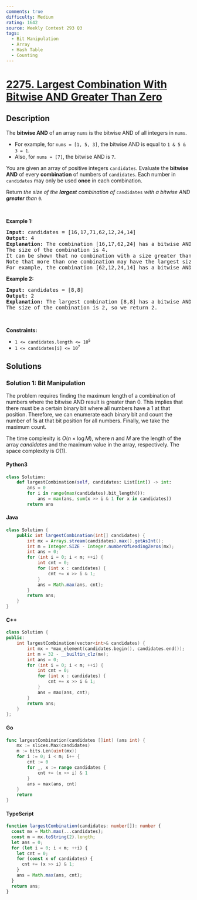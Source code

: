 ```yaml
---
comments: true
difficulty: Medium
rating: 1642
source: Weekly Contest 293 Q3
tags:
  - Bit Manipulation
  - Array
  - Hash Table
  - Counting
---
```


<!-- problem:start -->

# [2275. Largest Combination With Bitwise AND Greater Than Zero](https://leetcode.com/problems/largest-combination-with-bitwise-and-greater-than-zero)


## Description

<!-- description:start -->

<p>The <strong>bitwise AND</strong> of an array <code>nums</code> is the bitwise AND of all integers in <code>nums</code>.</p>

<ul>
	<li>For example, for <code>nums = [1, 5, 3]</code>, the bitwise AND is equal to <code>1 &amp; 5 &amp; 3 = 1</code>.</li>
	<li>Also, for <code>nums = [7]</code>, the bitwise AND is <code>7</code>.</li>
</ul>

<p>You are given an array of positive integers <code>candidates</code>. Evaluate the <strong>bitwise AND</strong> of every <strong>combination</strong> of numbers of <code>candidates</code>. Each number in <code>candidates</code> may only be used <strong>once</strong> in each combination.</p>

<p>Return <em>the size of the <strong>largest</strong> combination of </em><code>candidates</code><em> with a bitwise AND <strong>greater</strong> than </em><code>0</code>.</p>

<p>&nbsp;</p>
<p><strong class="example">Example 1:</strong></p>

<pre>
<strong>Input:</strong> candidates = [16,17,71,62,12,24,14]
<strong>Output:</strong> 4
<strong>Explanation:</strong> The combination [16,17,62,24] has a bitwise AND of 16 &amp; 17 &amp; 62 &amp; 24 = 16 &gt; 0.
The size of the combination is 4.
It can be shown that no combination with a size greater than 4 has a bitwise AND greater than 0.
Note that more than one combination may have the largest size.
For example, the combination [62,12,24,14] has a bitwise AND of 62 &amp; 12 &amp; 24 &amp; 14 = 8 &gt; 0.
</pre>

<p><strong class="example">Example 2:</strong></p>

<pre>
<strong>Input:</strong> candidates = [8,8]
<strong>Output:</strong> 2
<strong>Explanation:</strong> The largest combination [8,8] has a bitwise AND of 8 &amp; 8 = 8 &gt; 0.
The size of the combination is 2, so we return 2.
</pre>

<p>&nbsp;</p>
<p><strong>Constraints:</strong></p>

<ul>
	<li><code>1 &lt;= candidates.length &lt;= 10<sup>5</sup></code></li>
	<li><code>1 &lt;= candidates[i] &lt;= 10<sup>7</sup></code></li>
</ul>

<!-- description:end -->

## Solutions

<!-- solution:start -->

### Solution 1: Bit Manipulation

The problem requires finding the maximum length of a combination of numbers where the bitwise AND result is greater than $0$. This implies that there must be a certain binary bit where all numbers have a $1$ at that position. Therefore, we can enumerate each binary bit and count the number of $1$s at that bit position for all numbers. Finally, we take the maximum count.

The time complexity is $O(n \times \log M)$, where $n$ and $M$ are the length of the array $\textit{candidates}$ and the maximum value in the array, respectively. The space complexity is $O(1)$.

<!-- tabs:start -->

#### Python3

```python
class Solution:
    def largestCombination(self, candidates: List[int]) -> int:
        ans = 0
        for i in range(max(candidates).bit_length()):
            ans = max(ans, sum(x >> i & 1 for x in candidates))
        return ans
```

#### Java

```java
class Solution {
    public int largestCombination(int[] candidates) {
        int mx = Arrays.stream(candidates).max().getAsInt();
        int m = Integer.SIZE - Integer.numberOfLeadingZeros(mx);
        int ans = 0;
        for (int i = 0; i < m; ++i) {
            int cnt = 0;
            for (int x : candidates) {
                cnt += x >> i & 1;
            }
            ans = Math.max(ans, cnt);
        }
        return ans;
    }
}
```

#### C++

```cpp
class Solution {
public:
    int largestCombination(vector<int>& candidates) {
        int mx = *max_element(candidates.begin(), candidates.end());
        int m = 32 - __builtin_clz(mx);
        int ans = 0;
        for (int i = 0; i < m; ++i) {
            int cnt = 0;
            for (int x : candidates) {
                cnt += x >> i & 1;
            }
            ans = max(ans, cnt);
        }
        return ans;
    }
};
```

#### Go

```go
func largestCombination(candidates []int) (ans int) {
	mx := slices.Max(candidates)
	m := bits.Len(uint(mx))
	for i := 0; i < m; i++ {
		cnt := 0
		for _, x := range candidates {
			cnt += (x >> i) & 1
		}
		ans = max(ans, cnt)
	}
	return
}
```

#### TypeScript

```ts
function largestCombination(candidates: number[]): number {
  const mx = Math.max(...candidates);
  const m = mx.toString(2).length;
  let ans = 0;
  for (let i = 0; i < m; ++i) {
    let cnt = 0;
    for (const x of candidates) {
      cnt += (x >> i) & 1;
    }
    ans = Math.max(ans, cnt);
  }
  return ans;
}
```

<!-- tabs:end -->

<!-- solution:end -->

<!-- problem:end -->
